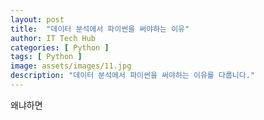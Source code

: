 ```yaml
---
layout: post
title:  "데이터 분석에서 파이썬을 써야하는 이유"
author: IT Tech Hub
categories: [ Python ]
tags: [ Python ]
image: assets/images/11.jpg
description: "데이터 분석에서 파이썬을 써야하는 이유를 다룹니다."
---
```


왜냐하면